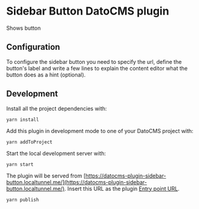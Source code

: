 # Sidebar Button DatoCMS plugin

Shows button

## Configuration

To configure the sidebar button you need to specify the url, define the button's label and write a few lines to explain the content editor what the button does as a hint (optional).

## Development

Install all the project dependencies with:

```
yarn install
```

Add this plugin in development mode to one of your DatoCMS project with:

```
yarn addToProject
```

Start the local development server with:

```
yarn start
```

The plugin will be served from [https://datocms-plugin-sidebar-button.localtunnel.me/](https://datocms-plugin-sidebar-button.localtunnel.me/). Insert this URL as the plugin [Entry point URL](https://www.datocms.com/docs/plugins/creating-a-new-plugin/).

```
yarn publish
```
